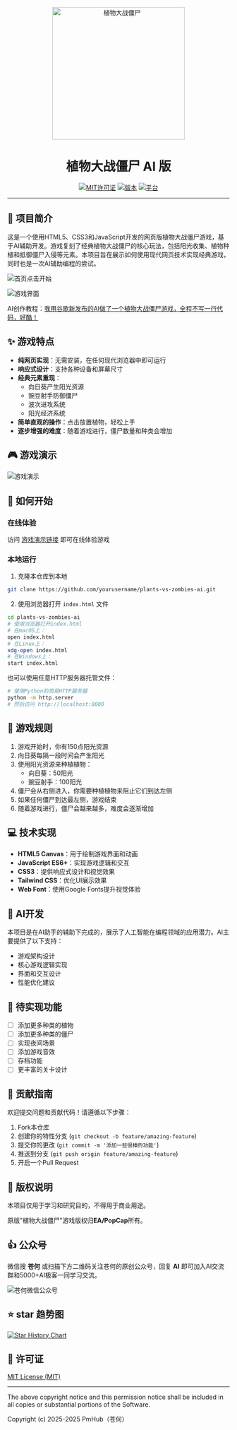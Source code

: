 <p align="center"><img src="https://i.imgur.com/O7eGsv0.png" alt="植物大战僵尸" width="300" /></p>
<h1 align="center">植物大战僵尸 AI 版</h1>
<p align="center">
  <a href="https://opensource.org/license/MIT"><img src="https://img.shields.io/badge/license-MIT-blue.svg" alt="MIT许可证"></a>
  <a href="#"><img src="https://img.shields.io/badge/version-1.0.0-green.svg" alt="版本"></a>
  <a href="#"><img src="https://img.shields.io/badge/platform-Web-orange.svg" alt="平台"></a>
</p>

<hr/>

## 📖 项目简介

这是一个使用HTML5、CSS3和JavaScript开发的网页版植物大战僵尸游戏，基于AI辅助开发。游戏复刻了经典植物大战僵尸的核心玩法，包括阳光收集、植物种植和抵御僵尸入侵等元素。本项目旨在展示如何使用现代网页技术实现经典游戏，同时也是一次AI辅助编程的尝试。

![首页点击开始](https://cdn.canghecode.com/blog/20250508232428.png)

![游戏界面](https://cdn.canghecode.com/blog/20250508232626.png)

AI创作教程：[我用谷歌新发布的AI做了一个植物大战僵尸游戏，全程不写一行代码，好酷！](https://mp.weixin.qq.com/s/-0pbpXIBu2T1-FmVFsUPYg)

## ✨ 游戏特点

- **纯网页实现**：无需安装，在任何现代浏览器中即可运行
- **响应式设计**：支持各种设备和屏幕尺寸
- **经典元素重现**：
  - 向日葵产生阳光资源
  - 豌豆射手防御僵尸
  - 波次进攻系统
  - 阳光经济系统
- **简单直观的操作**：点击放置植物，轻松上手
- **逐步增强的难度**：随着游戏进行，僵尸数量和种类会增加

## 🎮 游戏演示

![游戏演示](https://i.imgur.com/example.gif)

## 🚀 如何开始

### 在线体验

访问 [游戏演示链接](#) 即可在线体验游戏

### 本地运行

1. 克隆本仓库到本地
```bash
git clone https://github.com/yourusername/plants-vs-zombies-ai.git
```

2. 使用浏览器打开 `index.html` 文件
```bash
cd plants-vs-zombies-ai
# 使用浏览器打开index.html
# 在macOS上：
open index.html
# 在Linux上：
xdg-open index.html
# 在Windows上：
start index.html
```

也可以使用任意HTTP服务器托管文件：
```bash
# 使用Python的简易HTTP服务器
python -m http.server
# 然后访问 http://localhost:8000
```

## 🎯 游戏规则

1. 游戏开始时，你有150点阳光资源
2. 向日葵每隔一段时间会产生阳光
3. 使用阳光资源来种植植物：
   - 向日葵：50阳光
   - 豌豆射手：100阳光
4. 僵尸会从右侧进入，你需要种植植物来阻止它们到达左侧
5. 如果任何僵尸到达最左侧，游戏结束
6. 随着游戏进行，僵尸会越来越多，难度会逐渐增加

## 💻 技术实现

- **HTML5 Canvas**：用于绘制游戏界面和动画
- **JavaScript ES6+**：实现游戏逻辑和交互
- **CSS3**：提供响应式设计和视觉效果
- **Tailwind CSS**：优化UI展示效果
- **Web Font**：使用Google Fonts提升视觉体验

## 🧠 AI开发

本项目是在AI助手的辅助下完成的，展示了人工智能在编程领域的应用潜力。AI主要提供了以下支持：
- 游戏架构设计
- 核心游戏逻辑实现
- 界面和交互设计
- 性能优化建议

## 📝 待实现功能

- [ ] 添加更多种类的植物
- [ ] 添加更多种类的僵尸
- [ ] 实现夜间场景
- [ ] 添加游戏音效
- [ ] 存档功能
- [ ] 更丰富的关卡设计

## 🤝 贡献指南

欢迎提交问题和贡献代码！请遵循以下步骤：

1. Fork本仓库
2. 创建你的特性分支 (`git checkout -b feature/amazing-feature`)
3. 提交你的更改 (`git commit -m '添加一些很棒的功能'`)
4. 推送到分支 (`git push origin feature/amazing-feature`)
5. 开启一个Pull Request

## 📜 版权说明

本项目仅用于学习和研究目的，不得用于商业用途。

原版"植物大战僵尸"游戏版权归**EA/PopCap**所有。

## 👍 公众号

微信搜 **苍何** 或扫描下方二维码关注苍何的原创公众号，回复 **AI** 即可加入AI交流群和5000+AI极客一同学习交流。

![苍何微信公众号](https://cdn.tobebetterjavaer.com/stutymore/%E6%89%AB%E7%A0%81_%E6%90%9C%E7%B4%A2%E8%81%94%E5%90%88%E4%BC%A0%E6%92%AD%E6%A0%B7%E5%BC%8F-%E6%A0%87%E5%87%86%E8%89%B2%E7%89%88.png)

## ⭐ star 趋势图

[![Star History Chart](https://api.star-history.com/svg?repos=freestylefly/plants-vs-zombies-ai&type=Date)](https://star-history.com/#freestylefly/plants-vs-zombies-ai&Date)



## 📄 许可证

[MIT License (MIT)](https://opensource.org/licenses/MIT)<hr/>
The above copyright notice and this permission notice shall be included in all
copies or substantial portions of the Software.

Copyright (c) 2025-2025 PmHub（苍何）





